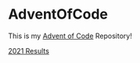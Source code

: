 # AdventOfCode

This is my [Advent of Code](https://adventofcode.com/) Repository!

[2021 Results](2021/Results%202021.md)
